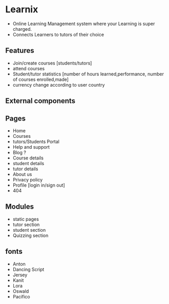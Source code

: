 # Learnix 
- Online Learning Management system where your Learning is super charged. 
- Connects Learners to tutors of their choice

## Features
   - Join/create courses [students/tutors]
   - attend courses
   - Student/tutor statistics [number of hours learned,performance, number of courses enrolled,made]
   - currency change according to user country
## External components

## Pages
  - Home
  - Courses
  - tutors/Students Portal
  - Help and support
  - Blog ?
  - Course details
  - student details
  - tutor details
  - About us
  - Privacy policy
  - Profile [login in/sign out]
  - 404 


## Modules
  - static pages
  - tutor section
  - student section
  - Quizzing section

## fonts 
  - Anton
  - Dancing Script
  - Jersey
  - Kanit
  - Lora
  - Oswald
  - Pacifico
